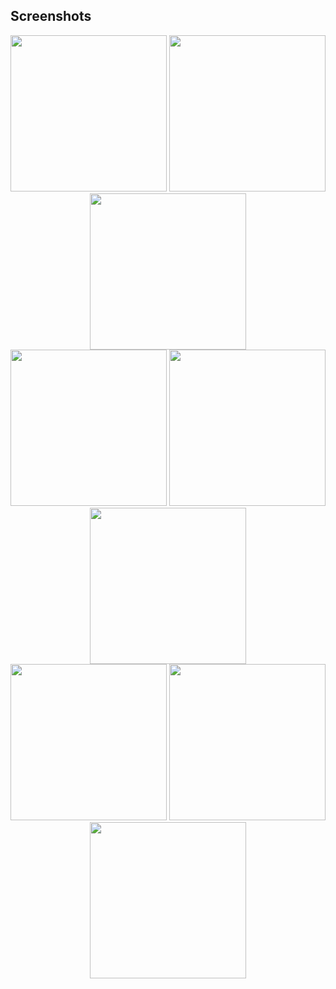 ## Screenshots

<div align="center">
    <img width="250" src="./src/img/img1.png">   
    <img width="250" src="./src/img/img2.png">
    <img width="250" src="./src/img/img3.png">
</div>
<div align="center">  
    <img width="250" src="./src/img/img4.png">   
    <img width="250" src="./src/img/img8.png">
    <img width="250" src="./src/img/img9.png">
</div>
<div align="center">  
    <img width="250" src="./src/img/img5.png">   
    <img width="250" src="./src/img/img6.png">
    <img width="250" src="./src/img/img7.png">
</div>
